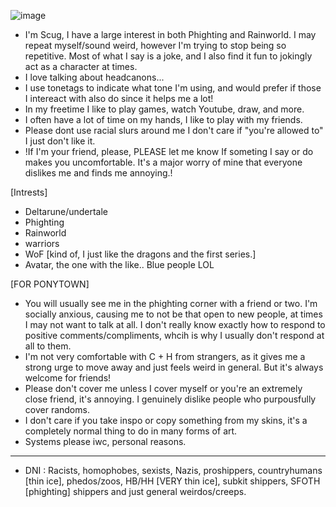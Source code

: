![image](https://github.com/Scugspace/Scugspace/assets/174321043/f303292f-9d1c-48d4-9008-805e642a6043)


- I'm Scug, I have a large interest in both Phighting and Rainworld. I may repeat myself/sound weird, however I'm trying to stop being so repetitive. Most of what I say is a joke, and I also find it fun to jokingly act as a character at times.
- I love talking about headcanons...
- I use tonetags to indicate what tone I'm using, and would prefer if those I intereact with also do since it helps me a lot!
-  In my freetime I like to play games, watch Youtube, draw, and more.
-  I often have a lot of time on my hands, I like to play with my friends.
-  Please dont use racial slurs around me I don't care if "you're allowed to" I just don't like it.
-  !If I'm your friend, please, PLEASE let me know If someting I say or do makes you uncomfortable. It's a major worry of mine that everyone dislikes me and finds me annoying.!

 [Intrests] 
- Deltarune/undertale
- Phighting
- Rainworld
- warriors
- WoF [kind of, I just like the dragons and the first series.]
- Avatar, the one with the like.. Blue people LOL
  
[FOR PONYTOWN] 
- You will usually see me in the phighting corner with a friend or two. I'm socially anxious, causing me to not be that open to new people, at times I may not want to talk at all. I don't really know exactly how to respond to positive comments/compliments, whcih is why I usually don't respond at all to them.
- I'm not very comfortable with C + H from strangers, as it gives me a strong urge to move away and just feels weird in general. But it's always welcome for friends!
- Please don't cover me unless I cover myself or you're an extremely close friend, it's annoying. I genuinely dislike people who purpousfully cover randoms.
- I don't care if you take inspo or copy something from my skins, it's a completely normal thing to do in many forms of art.
- Systems please iwc, personal reasons.
--------------------------------------------------------------------------------------------------------------------------------------------------------


- DNI : Racists, homophobes, sexists, Nazis, proshippers, countryhumans [thin ice], phedos/zoos, HB/HH [VERY thin ice], subkit shippers, SFOTH [phighting] shippers and just general weirdos/creeps. 
<!---
Scugspace/Scugspace is a ✨ special ✨ repository because its `README.md` (this file) appears on your GitHub profile.
You can click the Preview link to take a look at your changes.
--->
